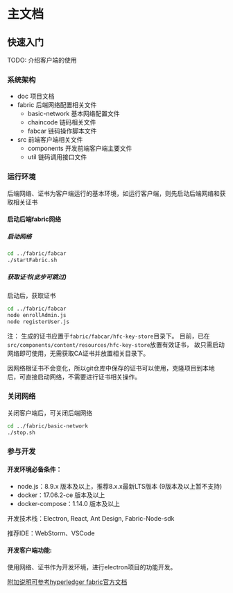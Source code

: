 # 主文档

## 快速入门
TODO: 介绍客户端的使用

### 系统架构
- doc 项目文档
- fabric 后端网络配置相关文件
  - basic-network 基本网络配置文件
  - chaincode 链码相关文件
  - fabcar  链码操作脚本文件
- src    前端客户端相关文件
  - components 开发前端客户端主要文件
  - util 链码调用接口文件
  
### 运行环境 
后端网络、证书为客户端运行的基本环境，如运行客户端，则先启动后端网络和获取相关证书
#### 启动后端fabric网络

##### 启动网络
```bash
cd ../fabric/fabcar
./startFabric.sh
``` 
##### 获取证书(此步可跳过) 
启动后，获取证书 
```bash
cd ../fabric/fabcar
node enrollAdmin.js
node registerUser.js
```
注：
生成的证书应置于`fabric/fabcar/hfc-key-store`目录下。
目前，已在`src/components/content/resources/hfc-key-store`放置有效证书，
故只需启动网络即可使用，无需获取CA证书并放置相关目录下。

因网络根证书不会变化，所以git仓库中保存的证书可以使用，克隆项目到本地后，可直接启动网络，不需要进行证书相关操作。

### 关闭网络
关闭客户端后，可关闭后端网络
```bash
cd ../fabric/basic-network
./stop.sh
```    
### 参与开发

#### 开发环境必备条件：
* node.js：8.9.x 版本及以上，推荐8.x.x最新LTS版本 (9版本及以上暂不支持)
* docker：17.06.2-ce 版本及以上
* docker-compose：1.14.0 版本及以上

开发技术栈：Electron, React, Ant Design, Fabric-Node-sdk

推荐IDE：WebStorm、VSCode

#### 开发客户端功能:
使用网络、证书作为开发环境，进行electron项目的功能开发。


[附加说明可参考hyperledger fabric官方文档](https://hyperledger-fabric.readthedocs.io/en/release-1.1/write_first_app.html)  



